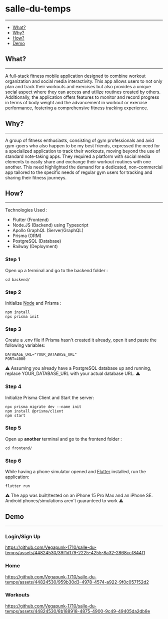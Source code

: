 # salle-du-temps
----------
- [What?](https://github.com/Vegapunk-1710/salle-du-temps/blob/main/README.md#what)
- [Why?](https://github.com/Vegapunk-1710/salle-du-temps/blob/main/README.md#why)
- [How?](https://github.com/Vegapunk-1710/salle-du-temps/blob/main/README.md#how)
- [Demo](https://github.com/Vegapunk-1710/salle-du-temps/blob/main/README.md#demo)

## What?
----------
A full-stack fitness mobile application designed to combine workout organization and social media interactivity. This app allows users to not only plan and track their workouts and exercises but also provides a unique social aspect where they can access and utilize routines created by others. Additionally, the application offers features to monitor and record progress in terms of body weight and the advancement in workout or exercise performance, fostering a comprehensive fitness tracking experience.

## Why?
----------
A group of fitness enthusiasts, consisting of gym professionals and avid gym-goers who also happen to be my best friends, expressed the need for a specialized application to track their workouts, moving beyond the use of standard note-taking apps. They required a platform with social media elements to easily share and exchange their workout routines with one another. This need highlighted the demand for a dedicated, non-commercial app tailored to the specific needs of regular gym users for tracking and sharing their fitness journeys.

## How? 
----------
Technologies Used :
- Flutter (Frontend)
- Node.JS (Backend) using Typescript
- Apollo GraphQL (Server/GraphQL)
- Prisma (ORM)
- PostgreSQL (Database)
- Railway (Deployment)

### Step 1
Open up a terminal and go to the backend folder :
```
cd backend/
```
### Step 2
Initialize [Node](https://nodejs.org/en/download/current) and Prisma :
```
npm install
npx prisma init
```
### Step 3
Create a .env file if Prisma hasn't created it already, open it and paste the following variables:
```
DATABASE_URL="YOUR_DATABASE_URL"
PORT=4000
```
⚠️ Assuming you already have a PostgreSQL database up and running, replace YOUR_DATABASE_URL with your actual database URL. ⚠️
### Step 4
Initialize Prisma Client and Start the server:
```
npx prisma migrate dev --name init
npm install @prisma/client
npm start
```
### Step 5
Open up **another** terminal and go to the frontend folder :
```
cd frontend/
```
### Step 6
While having a phone simulator opened and [Flutter](https://docs.flutter.dev/get-started/install) installed, run the application:
```
flutter run
```
⚠️ The app was built/tested on an iPhone 15 Pro Max and an iPhone SE. Android phones/simulations aren't guaranteed to work ⚠️

## Demo
----------

### Login/Sign Up
https://github.com/Vegapunk-1710/salle-du-temps/assets/44824530/39f1d179-2225-4255-8a32-2868ccf844f1

### Home
https://github.com/Vegapunk-1710/salle-du-temps/assets/44824530/959b30d3-4978-4574-a922-9f0c057152d2

### Workouts
https://github.com/Vegapunk-1710/salle-du-temps/assets/44824530/8b188918-4875-4900-9c49-49405da2db8e

